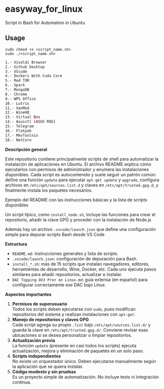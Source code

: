 # easyway_for_linux
Script in Bash for Automation in Ubuntu

## Usage
```
sudo chmod +x <script_name.sh>
sudo ./<script_name.sh>
```

```bash
1.- Vivaldi Browser
2.- Github Desktop
3.- VScode
4.- Dockers With Cuda Core
5.- Red TOR
6.- Spark
7.- MongoDB
8.- Chrome
9.- WPS Office
10.- Lutris
11.- XanMod
12.- WineHQ
13.- Virtual Box
14.- Asusctl (ASUS ROG)
15.- Telegram
16.- Flatpak
17.- MkvToolnix
18.- NetCore
```

**Descripción general**

Este repositorio contiene principalmente scripts de shell para automatizar la instalación de aplicaciones en Ubuntu. El archivo README explica cómo ejecutarlos con permisos de administrador y enumera las instalaciones disponibles. Cada script es autocontenido y suele seguir un patrón común: define una función `update` para ejecutar `apt-get update` y `upgrade`, configura archivos en `/etc/apt/sources.list.d` y claves en `/etc/apt/trusted.gpg.d`, y finalmente instala los paquetes necesarios.

Ejemplo del README con las instrucciones básicas y la lista de scripts disponibles

Un script típico, como `install_node.sh`, incluye las funciones para crear el repositorio, añadir la clave GPG y proceder con la instalación de Node.js

Además hay un archivo `.vscode/launch.json` que define una configuración simple para depurar scripts Bash desde VS Code

**Estructura**

- `README.md`: instrucciones generales y lista de scripts.
- `.vscode/launch.json`: configuración de depuración para Bash.
- `install_*.sh`: más de 15 scripts que instalan navegadores, editores, herramientas de desarrollo, Wine, Docker, etc. Cada uno ejecuta pasos similares para añadir repositorios, actualizar e instalar.
- `DAC Topping DX3 Pro+ en Linux.md`: guía extensa (en español) para configurar correctamente ese DAC bajo Linux.

**Aspectos importantes**

1. **Permisos de superusuario**  
   Todos los scripts deben ejecutarse con `sudo`, pues modifican repositorios del sistema y realizan instalaciones con `apt-get`.
2. **Manejo de repositorios y claves GPG**  
   Cada script agrega su propio `.list` bajo `/etc/apt/sources.list.d/` y guarda la clave en `/etc/apt/trusted.gpg.d/`. Conviene revisar esas ubicaciones si se desea personalizar o limpiar repositorios.
3. **Actualización previa**  
   La función `update` (presente en casi todos los scripts) ejecuta actualización, mejora y eliminación de paquetes en un solo paso.
4. **Scripts independientes**  
   No existe un orquestador único. Deben ejecutarse manualmente según la aplicación que se quiera instalar.
5. **Código modesto y sin pruebas**  
   Es un proyecto simple de automatización. No incluye tests ni integración continua.


